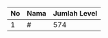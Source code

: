 | No | Nama            | Jumlah Level |
|----|-----------------|--------------|
| 1  | #    |    574        |

